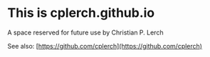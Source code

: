 # This is cplerch.github.io

A space reserved for future use by Christian P. Lerch 

See also: [https://github.com/cplerch](https://github.com/cplerch)
